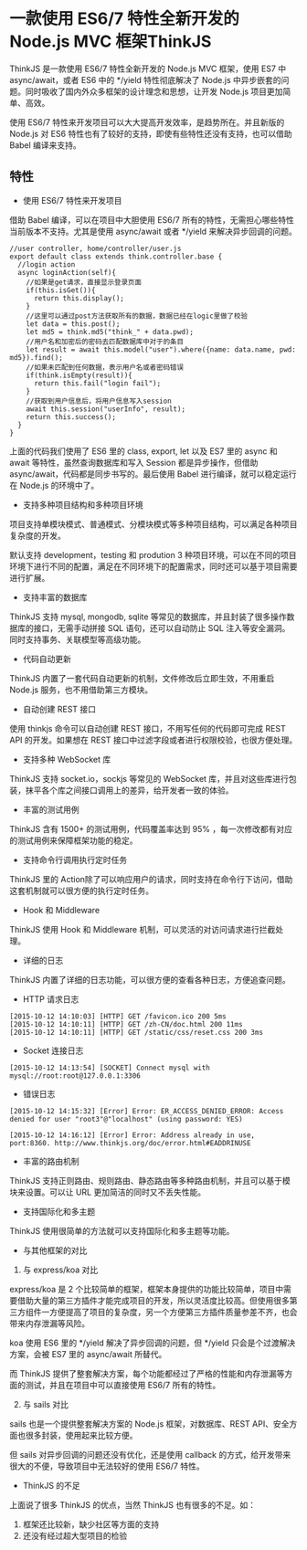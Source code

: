 # 一款使用 ES6/7 特性全新开发的 Node.js MVC 框架ThinkJS

ThinkJS 是一款使用 ES6/7 特性全新开发的 Node.js MVC 框架，使用 ES7 中async/await，或者 ES6 中的 */yield 特性彻底解决了 Node.js 中异步嵌套的问题。同时吸收了国内外众多框架的设计理念和思想，让开发 Node.js 项目更加简单、高效。

使用 ES6/7 特性来开发项目可以大大提高开发效率，是趋势所在。并且新版的 Node.js 对 ES6 特性也有了较好的支持，即使有些特性还没有支持，也可以借助 Babel 编译来支持。

## 特性

- 使用 ES6/7 特性来开发项目

借助 Babel 编译，可以在项目中大胆使用 ES6/7 所有的特性，无需担心哪些特性当前版本不支持。尤其是使用 async/await 或者 */yield 来解决异步回调的问题。

```
//user controller, home/controller/user.js
export default class extends think.controller.base {
  //login action
  async loginAction(self){
    //如果是get请求，直接显示登录页面
    if(this.isGet()){
      return this.display();
    }
    //这里可以通过post方法获取所有的数据，数据已经在logic里做了校验
    let data = this.post();
    let md5 = think.md5("think_" + data.pwd);
    //用户名和加密后的密码去匹配数据库中对于的条目
    let result = await this.model("user").where({name: data.name, pwd: md5}).find();
    //如果未匹配到任何数据，表示用户名或者密码错误
    if(think.isEmpty(result)){
      return this.fail("login fail");
    }
    //获取到用户信息后，将用户信息写入session
    await this.session("userInfo", result);
    return this.success();
  }
}
```

上面的代码我们使用了 ES6 里的 class, export, let 以及 ES7 里的 async 和 await 等特性，虽然查询数据库和写入 Session 都是异步操作，但借助 async/await，代码都是同步书写的。最后使用 Babel 进行编译，就可以稳定运行在 Node.js 的环境中了。

- 支持多种项目结构和多种项目环境

项目支持单模块模式、普通模式、分模块模式等多种项目结构，可以满足各种项目复杂度的开发。

默认支持 development，testing 和 prodution 3 种项目环境，可以在不同的项目环境下进行不同的配置，满足在不同环境下的配置需求，同时还可以基于项目需要进行扩展。

- 支持丰富的数据库

ThinkJS 支持 mysql, mongodb, sqlite 等常见的数据库，并且封装了很多操作数据库的接口，无需手动拼接 SQL 语句，还可以自动防止 SQL 注入等安全漏洞。同时支持事务、关联模型等高级功能。

- 代码自动更新

ThinkJS 内置了一套代码自动更新的机制，文件修改后立即生效，不用重启 Node.js 服务，也不用借助第三方模块。

- 自动创建 REST 接口

使用 thinkjs 命令可以自动创建 REST 接口，不用写任何的代码即可完成 REST API 的开发。如果想在 REST 接口中过滤字段或者进行权限校验，也很方便处理。

- 支持多种 WebSocket 库

ThinkJS 支持 socket.io，sockjs 等常见的 WebSocket 库，并且对这些库进行包装，抹平各个库之间接口调用上的差异，给开发者一致的体验。

- 丰富的测试用例

ThinkJS 含有 1500+ 的测试用例，代码覆盖率达到 95% ，每一次修改都有对应的测试用例来保障框架功能的稳定。

- 支持命令行调用执行定时任务

ThinkJS 里的 Action除了可以响应用户的请求，同时支持在命令行下访问，借助这套机制就可以很方便的执行定时任务。

- Hook 和 Middleware

ThinkJS 使用 Hook 和 Middleware 机制，可以灵活的对访问请求进行拦截处理。

- 详细的日志

ThinkJS 内置了详细的日志功能，可以很方便的查看各种日志，方便追查问题。

- HTTP 请求日志

```
[2015-10-12 14:10:03] [HTTP] GET /favicon.ico 200 5ms
[2015-10-12 14:10:11] [HTTP] GET /zh-CN/doc.html 200 11ms
[2015-10-12 14:10:11] [HTTP] GET /static/css/reset.css 200 3ms
```
- Socket 连接日志

```
[2015-10-12 14:13:54] [SOCKET] Connect mysql with mysql://root:root@127.0.0.1:3306
```
- 错误日志

```
[2015-10-12 14:15:32] [Error] Error: ER_ACCESS_DENIED_ERROR: Access denied for user "root3"@"localhost" (using password: YES)

[2015-10-12 14:16:12] [Error] Error: Address already in use, port:8360. http://www.thinkjs.org/doc/error.html#EADDRINUSE
```
- 丰富的路由机制

ThinkJS 支持正则路由、规则路由、静态路由等多种路由机制，并且可以基于模块来设置。可以让 URL 更加简洁的同时又不丢失性能。

- 支持国际化和多主题

ThinkJS 使用很简单的方法就可以支持国际化和多主题等功能。

- 与其他框架的对比

1. 与 express/koa 对比

express/koa 是 2 个比较简单的框架，框架本身提供的功能比较简单，项目中需要借助大量的第三方插件才能完成项目的开发，所以灵活度比较高。但使用很多第三方组件一方便提高了项目的复杂度，另一个方便第三方插件质量参差不齐，也会带来内存泄漏等风险。

koa 使用 ES6 里的 */yield 解决了异步回调的问题，但 */yield 只会是个过渡解决方案，会被 ES7 里的 async/await 所替代。

而 ThinkJS 提供了整套解决方案，每个功能都经过了严格的性能和内存泄漏等方面的测试，并且在项目中可以直接使用 ES6/7 所有的特性。

2. 与 sails 对比

sails 也是一个提供整套解决方案的 Node.js 框架，对数据库、REST API、安全方面也很多封装，使用起来比较方便。

但 sails 对异步回调的问题还没有优化，还是使用 callback 的方式，给开发带来很大的不便，导致项目中无法较好的使用 ES6/7 特性。

- ThinkJS 的不足

上面说了很多 ThinkJS 的优点，当然 ThinkJS 也有很多的不足。如：

1. 框架还比较新，缺少社区等方面的支持
2. 还没有经过超大型项目的检验
